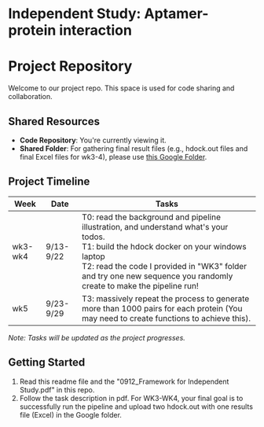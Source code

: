 # Independent Study: Aptamer-protein interaction

# Project Repository

Welcome to our project repo. This space is used for code sharing and collaboration.

## Shared Resources

- **Code Repository**: You're currently viewing it.
- **Shared Folder**: For gathering final result files (e.g., hdock.out files and final Excel files for wk3-4), please use [this Google Folder](https://drive.google.com/drive/folders/1eraY7pbQy4Uo33GSwMmUAgf2pTyNLxYS?usp=drive_link).

## Project Timeline

| Week | Date | Tasks |
|------|------|-------|
| wk3-wk4 | 9/13-9/22 | T0: read the background and pipeline illustration, and understand what's your todos. <br> T1: build the hdock docker on your windows laptop <br> T2: read the code I provided in "WK3" folder and try one new sequence you randomly create to make the pipeline run! |
| wk5 | 9/23-9/29 | T3: massively repeat the process to generate more than 1000 pairs for each protein (You may need to create functions to achieve this).|

*Note: Tasks will be updated as the project progresses.*

## Getting Started

1. Read this readme file and the "0912_Framework for Independent Study.pdf" in this repo.
2. Follow the task description in pdf. For WK3-WK4, your final goal is to successfully run the pipeline and upload two hdock.out with one results file (Excel) in the Google folder.
